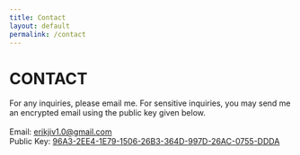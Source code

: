 ```yaml
---
title: Contact
layout: default
permalink: /contact
---
```

# CONTACT

For any inquiries, please email me. For sensitive inquiries, you may send me an encrypted email using the public key given below.
<br>
<br>
<i class="fa fa-envelope" aria-hidden="true"></i>
Email: erikjiv1.0@gmail.com
<br>
<i class="fa fa-key" aria-hidden="true"></i>
Public Key: [96A3-2EE4-1E79-1506-26B3-364D-997D-26AC-0755-DDDA](assets/media/public-key.gpg)
